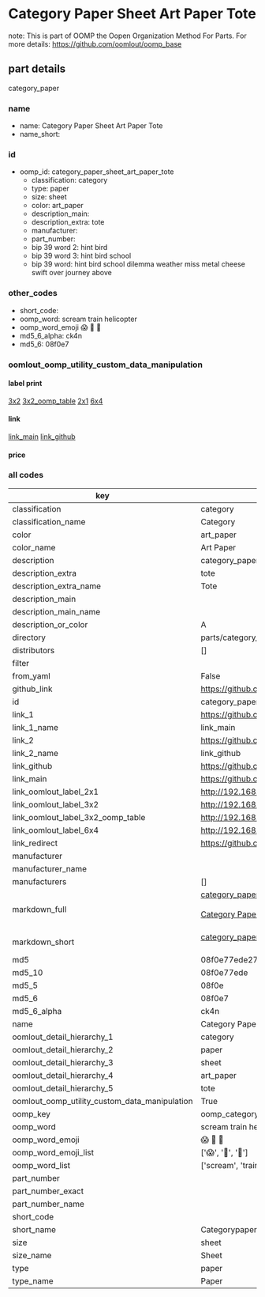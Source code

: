 # Category Paper Sheet Art Paper Tote  

note: This is part of OOMP the Oopen Organization Method For Parts. For more details: https://github.com/oomlout/oomp_base

##  part details
  



category_paper



### name
* name: Category Paper Sheet Art Paper Tote
* name_short: 
### id
* oomp_id: category_paper_sheet_art_paper_tote
  * classification: category
  * type: paper
  * size: sheet
  * color: art_paper
  * description_main: 
  * description_extra: tote
  * manufacturer: 
  * part_number: 
  * bip 39 word 2: hint bird
  * bip 39 word 3: hint bird school
  * bip 39 word: hint bird school dilemma weather miss metal cheese swift over journey above

### other_codes
* short_code: 
* oomp_word: scream train helicopter
* oomp_word_emoji :scream: :train: :helicopter:
* md5_6_alpha: ck4n
* md5_6: 08f0e7






### oomlout_oomp_utility_custom_data_manipulation
#### label print
[3x2](http://192.168.1.245:1112/?label=oomp%20ck4n)
[3x2_oomp_table](http://192.168.1.108:1112/?label=oomp%20ck4n)
[2x1](http://192.168.1.242:1112/?label=oomp%20ck4n)
[6x4](http://192.168.1.55:1112/?label=oomp%20ck4n)    

#### link

[link_main](https://github.com/oomlout/oomlout_oomp_version_1_messy/tree/main/parts/category_paper_sheet_art_paper_tote) [link_github](https://github.com/oomlout/oomlout_oomp_version_1_messy/tree/main/parts/category_paper_sheet_art_paper_tote)                             

#### price







### all codes 
| key | value |  
| --- | --- |  
| classification | category |  
| classification_name | Category |  
| color | art_paper |  
| color_name | Art Paper |  
| description | category_paper |  
| description_extra | tote |  
| description_extra_name | Tote |  
| description_main |  |  
| description_main_name |  |  
| description_or_color | A  |  
| directory | parts/category_paper_sheet_art_paper_tote |  
| distributors | [] |  
| filter |  |  
| from_yaml | False |  
| github_link | https://github.com/oomlout/oomlout_oomp_part_src/tree/main/parts/category_paper_sheet_art_paper_tote |  
| id | category_paper_sheet_art_paper_tote |  
| link_1 | https://github.com/oomlout/oomlout_oomp_version_1_messy/tree/main/parts/category_paper_sheet_art_paper_tote |  
| link_1_name | link_main |  
| link_2 | https://github.com/oomlout/oomlout_oomp_version_1_messy/tree/main/parts/category_paper_sheet_art_paper_tote |  
| link_2_name | link_github |  
| link_github | https://github.com/oomlout/oomlout_oomp_version_1_messy/tree/main/parts/category_paper_sheet_art_paper_tote |  
| link_main | https://github.com/oomlout/oomlout_oomp_version_1_messy/tree/main/parts/category_paper_sheet_art_paper_tote |  
| link_oomlout_label_2x1 | http://192.168.1.242:1112/?label=oomp%20ck4n |  
| link_oomlout_label_3x2 | http://192.168.1.245:1112/?label=oomp%20ck4n |  
| link_oomlout_label_3x2_oomp_table | http://192.168.1.108:1112/?label=oomp%20ck4n |  
| link_oomlout_label_6x4 | http://192.168.1.55:1112/?label=oomp%20ck4n |  
| link_redirect | https://github.com/oomlout/oomlout_oomp_version_1_messy/tree/main/parts/category_paper_sheet_art_paper_tote |  
| manufacturer |  |  
| manufacturer_name |  |  
| manufacturers | [] |  
| markdown_full | [category_paper_sheet_art_paper_tote](none)<br>[](none)<br>[Category Paper Sheet Art Paper Tote](none)<br><br> |  
| markdown_short | [category_paper_sheet_art_paper_tote](none)<br><br> |  
| md5 | 08f0e77ede273182377c53e38185a35e |  
| md5_10 | 08f0e77ede |  
| md5_5 | 08f0e |  
| md5_6 | 08f0e7 |  
| md5_6_alpha | ck4n |  
| name | Category Paper Sheet Art Paper Tote |  
| oomlout_detail_hierarchy_1 | category |  
| oomlout_detail_hierarchy_2 | paper |  
| oomlout_detail_hierarchy_3 | sheet |  
| oomlout_detail_hierarchy_4 | art_paper |  
| oomlout_detail_hierarchy_5 | tote |  
| oomlout_oomp_utility_custom_data_manipulation | True |  
| oomp_key | oomp_category_paper_sheet_art_paper_tote |  
| oomp_word | scream train helicopter |  
| oomp_word_emoji | :scream: :train: :helicopter: |  
| oomp_word_emoji_list | [':scream:', ':train:', ':helicopter:'] |  
| oomp_word_list | ['scream', 'train', 'helicopter'] |  
| part_number |  |  
| part_number_exact |  |  
| part_number_name |  |  
| short_code |  |  
| short_name | Categorypaper |  
| size | sheet |  
| size_name | Sheet |  
| type | paper |  
| type_name | Paper |  
